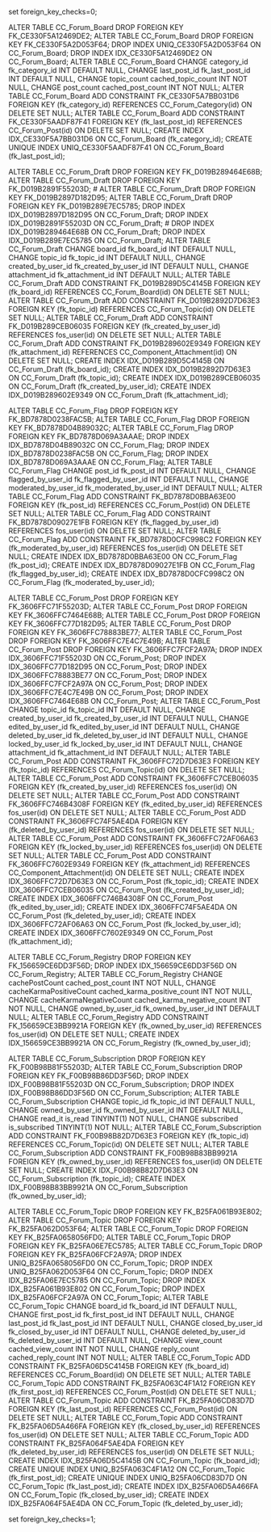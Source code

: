 set foreign_key_checks=0;


ALTER TABLE CC_Forum_Board DROP FOREIGN KEY FK_CE330F5A12469DE2;
ALTER TABLE CC_Forum_Board DROP FOREIGN KEY FK_CE330F5A2D053F64;
DROP INDEX UNIQ_CE330F5A2D053F64 ON CC_Forum_Board;
DROP INDEX IDX_CE330F5A12469DE2 ON CC_Forum_Board;
ALTER TABLE CC_Forum_Board 
	CHANGE category_id fk_category_id INT DEFAULT NULL,
	CHANGE last_post_id fk_last_post_id INT DEFAULT NULL,
	CHANGE topic_count cached_topic_count INT NOT NULL,
	CHANGE post_count cached_post_count INT NOT NULL;
ALTER TABLE CC_Forum_Board ADD CONSTRAINT FK_CE330F5A7BB031D6 FOREIGN KEY (fk_category_id) REFERENCES CC_Forum_Category(id) ON DELETE SET NULL;
ALTER TABLE CC_Forum_Board ADD CONSTRAINT FK_CE330F5AADF87F41 FOREIGN KEY (fk_last_post_id) REFERENCES CC_Forum_Post(id) ON DELETE SET NULL;
CREATE INDEX IDX_CE330F5A7BB031D6 ON CC_Forum_Board (fk_category_id);
CREATE UNIQUE INDEX UNIQ_CE330F5AADF87F41 ON CC_Forum_Board (fk_last_post_id);



ALTER TABLE CC_Forum_Draft DROP FOREIGN KEY FK_D019B289464E68B;
ALTER TABLE CC_Forum_Draft DROP FOREIGN KEY FK_D019B2891F55203D; #
ALTER TABLE CC_Forum_Draft DROP FOREIGN KEY FK_D019B2897D182D95;
ALTER TABLE CC_Forum_Draft DROP FOREIGN KEY FK_D019B289E7EC5785;
DROP INDEX IDX_D019B2897D182D95 ON CC_Forum_Draft;
DROP INDEX IDX_D019B2891F55203D ON CC_Forum_Draft; #
DROP INDEX IDX_D019B289464E68B ON CC_Forum_Draft;
DROP INDEX IDX_D019B289E7EC5785 ON CC_Forum_Draft;
ALTER TABLE CC_Forum_Draft
	 CHANGE board_id fk_board_id INT DEFAULT NULL,
	 CHANGE topic_id fk_topic_id INT DEFAULT NULL,
	 CHANGE created_by_user_id fk_created_by_user_id INT DEFAULT NULL,
	 CHANGE attachment_id fk_attachment_id INT DEFAULT NULL;
ALTER TABLE CC_Forum_Draft ADD CONSTRAINT FK_D019B289D5C4145B FOREIGN KEY (fk_board_id) REFERENCES CC_Forum_Board(id) ON DELETE SET NULL;
ALTER TABLE CC_Forum_Draft ADD CONSTRAINT FK_D019B2892D7D63E3 FOREIGN KEY (fk_topic_id) REFERENCES CC_Forum_Topic(id) ON DELETE SET NULL;
ALTER TABLE CC_Forum_Draft ADD CONSTRAINT FK_D019B289CEB06035 FOREIGN KEY (fk_created_by_user_id) REFERENCES fos_user(id) ON DELETE SET NULL;
ALTER TABLE CC_Forum_Draft ADD CONSTRAINT FK_D019B289602E9349 FOREIGN KEY (fk_attachment_id) REFERENCES CC_Component_Attachment(id) ON DELETE SET NULL;
CREATE INDEX IDX_D019B289D5C4145B ON CC_Forum_Draft (fk_board_id);
CREATE INDEX IDX_D019B2892D7D63E3 ON CC_Forum_Draft (fk_topic_id);
CREATE INDEX IDX_D019B289CEB06035 ON CC_Forum_Draft (fk_created_by_user_id);
CREATE INDEX IDX_D019B289602E9349 ON CC_Forum_Draft (fk_attachment_id);



ALTER TABLE CC_Forum_Flag DROP FOREIGN KEY FK_BD7878D0238FAC5B;
ALTER TABLE CC_Forum_Flag DROP FOREIGN KEY FK_BD7878D04B89032C;
ALTER TABLE CC_Forum_Flag DROP FOREIGN KEY FK_BD7878D069A3AAAE;
DROP INDEX IDX_BD7878D04B89032C ON CC_Forum_Flag;
DROP INDEX IDX_BD7878D0238FAC5B ON CC_Forum_Flag;
DROP INDEX IDX_BD7878D069A3AAAE ON CC_Forum_Flag;
ALTER TABLE CC_Forum_Flag 
	CHANGE post_id fk_post_id INT DEFAULT NULL, 
	CHANGE flagged_by_user_id fk_flagged_by_user_id INT DEFAULT NULL, 
	CHANGE moderated_by_user_id fk_moderated_by_user_id INT DEFAULT NULL;
ALTER TABLE CC_Forum_Flag ADD CONSTRAINT FK_BD7878D0BBA63E00 FOREIGN KEY (fk_post_id) REFERENCES CC_Forum_Post(id) ON DELETE SET NULL;
ALTER TABLE CC_Forum_Flag ADD CONSTRAINT FK_BD7878D09027E1FB FOREIGN KEY (fk_flagged_by_user_id) REFERENCES fos_user(id) ON DELETE SET NULL;
ALTER TABLE CC_Forum_Flag ADD CONSTRAINT FK_BD7878D0CFC998C2 FOREIGN KEY (fk_moderated_by_user_id) REFERENCES fos_user(id) ON DELETE SET NULL;
CREATE INDEX IDX_BD7878D0BBA63E00 ON CC_Forum_Flag (fk_post_id);
CREATE INDEX IDX_BD7878D09027E1FB ON CC_Forum_Flag (fk_flagged_by_user_id);
CREATE INDEX IDX_BD7878D0CFC998C2 ON CC_Forum_Flag (fk_moderated_by_user_id);



ALTER TABLE CC_Forum_Post DROP FOREIGN KEY FK_3606FFC71F55203D;
ALTER TABLE CC_Forum_Post DROP FOREIGN KEY FK_3606FFC7464E68B;
ALTER TABLE CC_Forum_Post DROP FOREIGN KEY FK_3606FFC77D182D95;
ALTER TABLE CC_Forum_Post DROP FOREIGN KEY FK_3606FFC78883BE77;
ALTER TABLE CC_Forum_Post DROP FOREIGN KEY FK_3606FFC7E4C7E49B;
ALTER TABLE CC_Forum_Post DROP FOREIGN KEY FK_3606FFC7FCF2A97A;
DROP INDEX IDX_3606FFC71F55203D ON CC_Forum_Post;
DROP INDEX IDX_3606FFC77D182D95 ON CC_Forum_Post;
DROP INDEX IDX_3606FFC78883BE77 ON CC_Forum_Post;
DROP INDEX IDX_3606FFC7FCF2A97A ON CC_Forum_Post;
DROP INDEX IDX_3606FFC7E4C7E49B ON CC_Forum_Post;
DROP INDEX IDX_3606FFC7464E68B ON CC_Forum_Post;
ALTER TABLE CC_Forum_Post 
	CHANGE topic_id fk_topic_id INT DEFAULT NULL, 
	CHANGE created_by_user_id fk_created_by_user_id INT DEFAULT NULL, 
	CHANGE edited_by_user_id fk_edited_by_user_id INT DEFAULT NULL, 
	CHANGE deleted_by_user_id fk_deleted_by_user_id INT DEFAULT NULL, 
	CHANGE locked_by_user_id fk_locked_by_user_id INT DEFAULT NULL, 
	CHANGE attachment_id fk_attachment_id INT DEFAULT NULL;
ALTER TABLE CC_Forum_Post ADD CONSTRAINT FK_3606FFC72D7D63E3 FOREIGN KEY (fk_topic_id) REFERENCES CC_Forum_Topic(id) ON DELETE SET NULL;
ALTER TABLE CC_Forum_Post ADD CONSTRAINT FK_3606FFC7CEB06035 FOREIGN KEY (fk_created_by_user_id) REFERENCES fos_user(id) ON DELETE SET NULL;
ALTER TABLE CC_Forum_Post ADD CONSTRAINT FK_3606FFC746B4308F FOREIGN KEY (fk_edited_by_user_id) REFERENCES fos_user(id) ON DELETE SET NULL;
ALTER TABLE CC_Forum_Post ADD CONSTRAINT FK_3606FFC74F5AE4DA FOREIGN KEY (fk_deleted_by_user_id) REFERENCES fos_user(id) ON DELETE SET NULL;
ALTER TABLE CC_Forum_Post ADD CONSTRAINT FK_3606FFC72AF06A63 FOREIGN KEY (fk_locked_by_user_id) REFERENCES fos_user(id) ON DELETE SET NULL;
ALTER TABLE CC_Forum_Post ADD CONSTRAINT FK_3606FFC7602E9349 FOREIGN KEY (fk_attachment_id) REFERENCES CC_Component_Attachment(id) ON DELETE SET NULL;
CREATE INDEX IDX_3606FFC72D7D63E3 ON CC_Forum_Post (fk_topic_id);
CREATE INDEX IDX_3606FFC7CEB06035 ON CC_Forum_Post (fk_created_by_user_id);
CREATE INDEX IDX_3606FFC746B4308F ON CC_Forum_Post (fk_edited_by_user_id);
CREATE INDEX IDX_3606FFC74F5AE4DA ON CC_Forum_Post (fk_deleted_by_user_id);
CREATE INDEX IDX_3606FFC72AF06A63 ON CC_Forum_Post (fk_locked_by_user_id);
CREATE INDEX IDX_3606FFC7602E9349 ON CC_Forum_Post (fk_attachment_id);



ALTER TABLE CC_Forum_Registry DROP FOREIGN KEY FK_156659CE6DD3F56D;
DROP INDEX IDX_156659CE6DD3F56D ON CC_Forum_Registry;
ALTER TABLE CC_Forum_Registry 
	CHANGE cachePostCount cached_post_count INT NOT NULL, 
	CHANGE cacheKarmaPositiveCount cached_karma_positive_count INT NOT NULL, 
	CHANGE cacheKarmaNegativeCount cached_karma_negative_count INT NOT NULL, 
	CHANGE owned_by_user_id fk_owned_by_user_id INT DEFAULT NULL;
ALTER TABLE CC_Forum_Registry ADD CONSTRAINT FK_156659CE3BB9921A FOREIGN KEY (fk_owned_by_user_id) REFERENCES fos_user(id) ON DELETE SET NULL;
CREATE INDEX IDX_156659CE3BB9921A ON CC_Forum_Registry (fk_owned_by_user_id);



ALTER TABLE CC_Forum_Subscription DROP FOREIGN KEY FK_F00B98B81F55203D;
ALTER TABLE CC_Forum_Subscription DROP FOREIGN KEY FK_F00B98B86DD3F56D;
DROP INDEX IDX_F00B98B81F55203D ON CC_Forum_Subscription;
DROP INDEX IDX_F00B98B86DD3F56D ON CC_Forum_Subscription;
ALTER TABLE CC_Forum_Subscription 
	CHANGE topic_id fk_topic_id INT DEFAULT NULL, 
	CHANGE owned_by_user_id fk_owned_by_user_id INT DEFAULT NULL, 
	CHANGE read_it is_read TINYINT(1) NOT NULL, 
	CHANGE subscribed is_subscribed TINYINT(1) NOT NULL;
ALTER TABLE CC_Forum_Subscription ADD CONSTRAINT FK_F00B98B82D7D63E3 FOREIGN KEY (fk_topic_id) REFERENCES CC_Forum_Topic(id) ON DELETE SET NULL;
ALTER TABLE CC_Forum_Subscription ADD CONSTRAINT FK_F00B98B83BB9921A FOREIGN KEY (fk_owned_by_user_id) REFERENCES fos_user(id) ON DELETE SET NULL;
CREATE INDEX IDX_F00B98B82D7D63E3 ON CC_Forum_Subscription (fk_topic_id);
CREATE INDEX IDX_F00B98B83BB9921A ON CC_Forum_Subscription (fk_owned_by_user_id);



ALTER TABLE CC_Forum_Topic DROP FOREIGN KEY FK_B25FA061B93E802;
ALTER TABLE CC_Forum_Topic DROP FOREIGN KEY FK_B25FA062D053F64;
ALTER TABLE CC_Forum_Topic DROP FOREIGN KEY FK_B25FA0658056FD0;
ALTER TABLE CC_Forum_Topic DROP FOREIGN KEY FK_B25FA06E7EC5785;
ALTER TABLE CC_Forum_Topic DROP FOREIGN KEY FK_B25FA06FCF2A97A;
DROP INDEX UNIQ_B25FA0658056FD0 ON CC_Forum_Topic;
DROP INDEX UNIQ_B25FA062D053F64 ON CC_Forum_Topic;
DROP INDEX IDX_B25FA06E7EC5785 ON CC_Forum_Topic;
DROP INDEX IDX_B25FA061B93E802 ON CC_Forum_Topic;
DROP INDEX IDX_B25FA06FCF2A97A ON CC_Forum_Topic;
ALTER TABLE CC_Forum_Topic 
	CHANGE board_id fk_board_id INT DEFAULT NULL, 
	CHANGE first_post_id fk_first_post_id INT DEFAULT NULL, 
	CHANGE last_post_id fk_last_post_id INT DEFAULT NULL, 
	CHANGE closed_by_user_id fk_closed_by_user_id INT DEFAULT NULL, 
	CHANGE deleted_by_user_id fk_deleted_by_user_id INT DEFAULT NULL, 
	CHANGE view_count cached_view_count INT NOT NULL, 
	CHANGE reply_count cached_reply_count INT NOT NULL;
ALTER TABLE CC_Forum_Topic ADD CONSTRAINT FK_B25FA06D5C4145B FOREIGN KEY (fk_board_id) REFERENCES CC_Forum_Board(id) ON DELETE SET NULL;
ALTER TABLE CC_Forum_Topic ADD CONSTRAINT FK_B25FA063C4F1A12 FOREIGN KEY (fk_first_post_id) REFERENCES CC_Forum_Post(id) ON DELETE SET NULL;
ALTER TABLE CC_Forum_Topic ADD CONSTRAINT FK_B25FA06CD83D7D FOREIGN KEY (fk_last_post_id) REFERENCES CC_Forum_Post(id) ON DELETE SET NULL;
ALTER TABLE CC_Forum_Topic ADD CONSTRAINT FK_B25FA06D5A466FA FOREIGN KEY (fk_closed_by_user_id) REFERENCES fos_user(id) ON DELETE SET NULL;
ALTER TABLE CC_Forum_Topic ADD CONSTRAINT FK_B25FA064F5AE4DA FOREIGN KEY (fk_deleted_by_user_id) REFERENCES fos_user(id) ON DELETE SET NULL;
CREATE INDEX IDX_B25FA06D5C4145B ON CC_Forum_Topic (fk_board_id);
CREATE UNIQUE INDEX UNIQ_B25FA063C4F1A12 ON CC_Forum_Topic (fk_first_post_id);
CREATE UNIQUE INDEX UNIQ_B25FA06CD83D7D ON CC_Forum_Topic (fk_last_post_id);
CREATE INDEX IDX_B25FA06D5A466FA ON CC_Forum_Topic (fk_closed_by_user_id);
CREATE INDEX IDX_B25FA064F5AE4DA ON CC_Forum_Topic (fk_deleted_by_user_id);

set foreign_key_checks=1;
